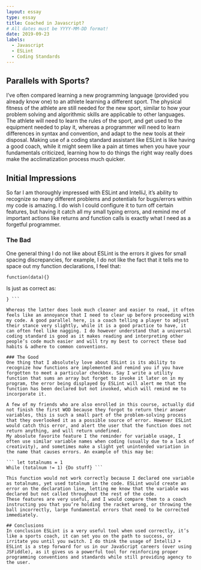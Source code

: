 ```yaml
---
layout: essay
type: essay
title: Coached in Javascript?
# All dates must be YYYY-MM-DD format!
date: 2019-09-23
labels:
  - Javascript
  - ESLint
  - Coding Standards
---
```


## Parallels with Sports?
I’ve often compared learning a new programming language (provided you already know one) to an athlete learning a different sport. The physical fitness of the athlete are still needed for the new sport, similar to how your problem solving and algorithmic skills are applicable to other languages. The athlete will need to learn the rules of the sport, and get used to the equipment needed to play it, whereas a programmer will need to learn differences in syntax and convention, and adapt to the new tools at their disposal. Making use of a coding standard assistant like ESLint is like having a good coach, while it might seem like a pain at times when you have your fundamentals criticized, learning how to do things the right way really does make the acclimatization process much quicker.

## Initial Impressions
So far I am thoroughly impressed with ESLint and IntelliJ, it’s ability to recognize so many different problems and potentials for bugs/errors within my code is amazing. I do wish I could configure it to turn off certain features, but having it catch all my small typing errors, and remind me of important actions like returns and function calls is exactly what I need as a forgetful programmer.

### The Bad
 One general thing I do not like about ESLint is the errors it gives for small spacing discrepancies, for example, I do not like the fact that it tells me to space out my function declarations, I feel that:

``` function(data){} ``` 

Is just as correct as:

``` function (data) {
} ```

Whereas the latter does look much cleaner and easier to read, it often feels like an annoyance that I need to clear up before proceeding with my code. A good parallel here, is a coach telling a player to adjust their stance very slightly, while it is a good practice to have, it can often feel like nagging. I do however understand that a universal coding standard is good as it makes reading and interpreting other people’s code much easier and will try my best to correct these bad habits & adhere to common conventions.

### The Good
One thing that I absolutely love about ESLint is its ability to recognize how functions are implemented and remind you if you have forgotten to meet a particular checkbox. Say I write a utility function that sums an array but forget to invoke it later on in my program, the error being displayed by ESLint will alert me that the function has been declared but not invoked, which will remind me to incorporate it.

A few of my friends who are also enrolled in this course, actually did not finish the first WOD because they forgot to return their answer variables, this is such a small part of the problem-solving process that they overlooked it as a possible source of error. However ESLint would catch this error, and alert the user that the function does not return anything, and will return undefined.
My absolute favorite feature I the reminder for variable usage, I often use similar variable names when coding (usually due to a lack of creativity), and sometimes make a slight yet unintended variation in the name that causes errors. An example of this may be:

``` let totalnums = 1
While (totalnum != 1) {Do stuff} ```

This function would not work correctly because I declared one variable as totalnums, yet used totalnum in the code. ESLint would create an error on the declaration line, letting me know that the variable was declared but not called throughout the rest of the code. 
These features are very useful, and I would compare them to a coach instructing you that you’re holding the racket wrong, or throwing the ball incorrectly, large fundamental errors that need to be corrected immediately. 

## Conclusions
In conclusion ESLint is a very useful tool when used correctly, it’s like a sports coach, it can set you on the path to success, or irritate you until you switch. I do think the usage of IntelliJ + ESLint is a step forward for us in our JavaScript careers (over using JSFiddle), as it gives us a powerful tool for reinforcing proper programming conventions and standards while still providing agency to the user. 


